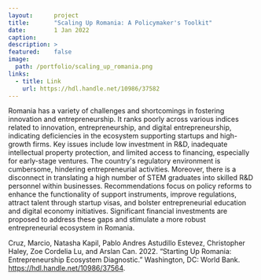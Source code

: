```yaml
---
layout:      project
title:       "Scaling Up Romania: A Policymaker's Toolkit"
date:        1 Jan 2022
caption:     
description: >
featured:    false
image: 
  path: /portfolio/scaling_up_romania.png
links:
  - title: Link
    url: https://hdl.handle.net/10986/37582
---
```


Romania has a variety of challenges and shortcomings in fostering innovation and
entrepreneurship. It ranks poorly across various indices related to innovation,
entrepreneurship, and digital entrepreneurship, indicating deficiencies in the
ecosystem supporting startups and high-growth firms. Key issues include low
investment in R&D, inadequate intellectual property protection, and limited
access to financing, especially for early-stage ventures. The country's
regulatory environment is cumbersome, hindering entrepreneurial activities.
Moreover, there is a disconnect in translating a high number of STEM graduates
into skilled R&D personnel within businesses. Recommendations focus on policy
reforms to enhance the functionality of support instruments, improve
regulations, attract talent through startup visas, and bolster entrepreneurial
education and digital economy initiatives. Significant financial investments are
proposed to address these gaps and stimulate a more robust entrepreneurial
ecosystem in Romania.
 
 Cruz, Marcio, Natasha Kapil, Pablo Andres Astudillo Estevez,
 Christopher Haley, Zoe Cordelia Lu, and Arslan Can. 2022. “Starting
 Up Romania: Entrepreneurship Ecosystem Diagnostic.” Washington, DC:
 World Bank. https://hdl.handle.net/10986/37564.